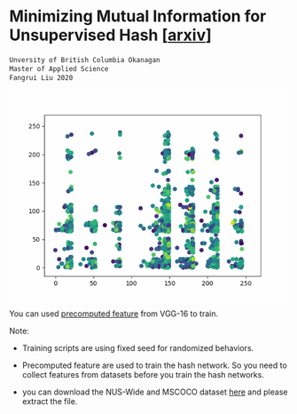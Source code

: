# Minimizing Mutual Information for Unsupervised Hash [[arxiv](https://arxiv.org/abs/2011.10239)]

    Unversity of British Columbia Okanagan
    Master of Applied Science 
    Fangrui Liu 2020

![Demo](https://github.com/mpskex/Minimizing-Mutual-Information/blob/main/scatter_preserv.gif?raw=true)

You can used [precomputed feature](https://drive.google.com/drive/folders/1dcm6v4KTx4i6L3JqknhpWDFOb0RXPtRx?usp=sharing) from VGG-16 to train.

Note:

- Training scripts are using fixed seed for randomized behaviors.

- Precomputed feature are used to train the hash network. So you need to collect features from datasets before you train the hash networks.

- you can download the NUS-Wide and MSCOCO dataset [here](https://github.com/thuml/HashNet/tree/master/caffe) and please extract the file.
